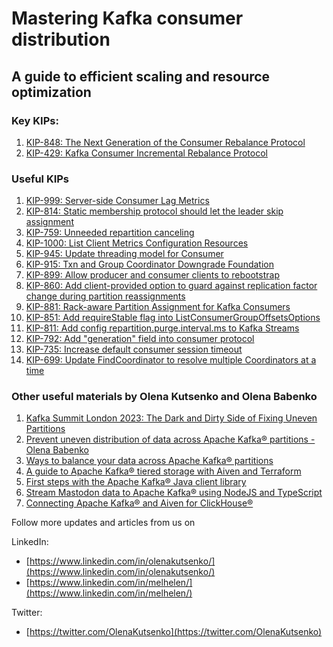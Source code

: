 # Mastering Kafka consumer distribution 
## A guide to efficient scaling and resource optimization

### Key KIPs:

1. [KIP-848: The Next Generation of the Consumer Rebalance Protocol](https://cwiki.apache.org/confluence/display/KAFKA/KIP-848%3A+The+Next+Generation+of+the+Consumer+Rebalance+Protocol)
2. [KIP-429: Kafka Consumer Incremental Rebalance Protocol](https://cwiki.apache.org/confluence/display/KAFKA/KIP-429%3A+Kafka+Consumer+Incremental+Rebalance+Protocol)


### Useful KIPs

1. [KIP-999: Server-side Consumer Lag Metrics](https://cwiki.apache.org/confluence/display/KAFKA/KIP-999%3A+Server-side+Consumer+Lag+Metrics)
2. [KIP-814: Static membership protocol should let the leader skip assignment](https://cwiki.apache.org/confluence/display/KAFKA/KIP-814%3A+Static+membership+protocol+should+let+the+leader+skip+assignment)
3. [KIP-759: Unneeded repartition canceling](https://cwiki.apache.org/confluence/display/KAFKA/KIP-759%3A+Unneeded+repartition+canceling)
4. [KIP-1000: List Client Metrics Configuration Resources](https://cwiki.apache.org/confluence/display/KAFKA/KIP-1000%3A+List+Client+Metrics+Configuration+Resources)
5. [KIP-945: Update threading model for Consumer](https://cwiki.apache.org/confluence/display/KAFKA/KIP-945%3A+Update+threading+model+for+Consumer)
6. [KIP-915: Txn and Group Coordinator Downgrade Foundation](https://cwiki.apache.org/confluence/display/KAFKA/KIP-915%3A+Txn+and+Group+Coordinator+Downgrade+Foundation)
7. [KIP-899: Allow producer and consumer clients to rebootstrap](https://cwiki.apache.org/confluence/display/KAFKA/KIP-899%3A+Allow+producer+and+consumer+clients+to+rebootstrap)
8. [KIP-860: Add client-provided option to guard against replication factor change during partition reassignments](https://cwiki.apache.org/confluence/display/KAFKA/KIP-860%3A+Add+client-provided+option+to+guard+against+replication+factor+change+during+partition+reassignments)
9. [KIP-881: Rack-aware Partition Assignment for Kafka Consumers](https://cwiki.apache.org/confluence/display/KAFKA/KIP-881%3A+Rack-aware+Partition+Assignment+for+Kafka+Consumers)
10. [KIP-851: Add requireStable flag into ListConsumerGroupOffsetsOptions](https://cwiki.apache.org/confluence/display/KAFKA/KIP-851%3A+Add+requireStable+flag+into+ListConsumerGroupOffsetsOptions)
11. [KIP-811: Add config repartition.purge.interval.ms to Kafka Streams](https://cwiki.apache.org/confluence/display/KAFKA/KIP-811%3A+Add+config+repartition.purge.interval.ms+to+Kafka+Streams)
12. [KIP-792: Add "generation" field into consumer protocol](https://cwiki.apache.org/confluence/pages/viewpage.action?pageId=191336614)
13. [KIP-735: Increase default consumer session timeout](https://cwiki.apache.org/confluence/display/KAFKA/KIP-735%3A+Increase+default+consumer+session+timeout)
14. [KIP-699: Update FindCoordinator to resolve multiple Coordinators at a time](https://cwiki.apache.org/confluence/display/KAFKA/KIP-699%3A+Update+FindCoordinator+to+resolve+multiple+Coordinators+at+a+time)

### Other useful materials by Olena Kutsenko and Olena Babenko
1. [Kafka Summit London 2023: The Dark and Dirty Side of Fixing Uneven Partitions](https://www.confluent.io/events/kafka-summit-london-2023/the-dark-and-dirty-side-of-fixing-uneven-partitions/)
2. [Prevent uneven distribution of data across Apache Kafka® partitions - Olena Babenko](https://www.youtube.com/watch?v=tQMfXmzBnaQ)
3. [Ways to balance your data across Apache Kafka® partitions](https://aiven.io/developer/balance-data-across-kafka-partitions)
4. [A guide to Apache Kafka® tiered storage with Aiven and Terraform](https://aiven.io/developer/kafka-tiered-storage-terraform)
5. [First steps with the Apache Kafka® Java client library](https://aiven.io/developer/first-steps-kafka-java-client-library)
6. [Stream Mastodon data to Apache Kafka® using NodeJS and TypeScript](https://aiven.io/developer/mastodon-kafka-js)
7. [Connecting Apache Kafka® and Aiven for ClickHouse®](https://aiven.io/developer/connecting-kafka-and-clickhouse)


Follow more updates and articles from us on

LinkedIn: 
- [https://www.linkedin.com/in/olenakutsenko/](https://www.linkedin.com/in/olenakutsenko/)
- [https://www.linkedin.com/in/melhelen/](https://www.linkedin.com/in/melhelen/)

Twitter:
- [https://twitter.com/OlenaKutsenko](https://twitter.com/OlenaKutsenko)


